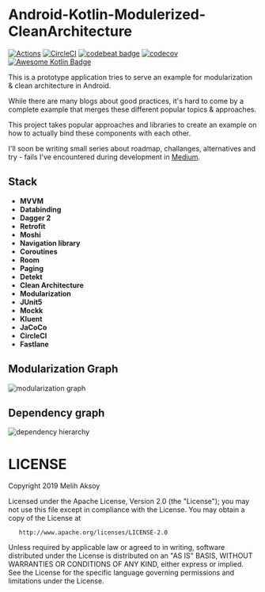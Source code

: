 # Android-Kotlin-Modulerized-CleanArchitecture

[![Actions](https://github.com/melihaksoy/Android-Kotlin-Modulerized-CleanArchitecture/workflows/Android%20CI/badge.svg)](https://github.com/melihaksoy/Android-Kotlin-Modulerized-CleanArchitecture/actions) [![CircleCI](https://circleci.com/gh/melihaksoy/Android-Kotlin-Modulerized-CleanArchitecture/tree/master.svg?style=svg)](https://circleci.com/gh/melihaksoy/Android-Kotlin-Modulerized-CleanArchitecture/tree/master) [![codebeat badge](https://codebeat.co/badges/542fb08a-b3cc-4ff8-b1bb-35a66932f12f)](https://codebeat.co/projects/github-com-melihaksoy-rocketscience-master) [![codecov](https://codecov.io/gh/melihaksoy/RocketScience/branch/master/graph/badge.svg?token=pXPKpV5dz6)](https://codecov.io/gh/melihaksoy/RocketScience) [![Awesome Kotlin Badge](https://kotlin.link/awesome-kotlin.svg)](https://github.com/KotlinBy/awesome-kotlin)

This is a prototype application tries to serve an example for modularization & clean architecture in Android.

While there are many blogs about good practices, it's hard to come by a complete example that merges these different popular topics & approaches.

This project takes popular approaches and libraries to create an example on how to actually bind these components with each other.

I'll soon be writing small series about roadmap, challanges, alternatives and try - fails I've encountered during development in [Medium](https://medium.com/@aksoymelihcan).

## Stack
- **MVVM**
- **Databinding**
- **Dagger 2**
- **Retrofit**
- **Moshi**
- **Navigation library**
- **Coroutines**
- **Room**
- **Paging**
- **Detekt**
- **Clean Architecture**
- **Modularization**
- **JUnit5**
- **Mockk**
- **Kluent**
- **JaCoCo**
- **CircleCI**
- **Fastlane**

## Modularization Graph
![modularization graph](https://github.com/melihaksoy/RocketScience/blob/master/docs/module_graph.png)

## Dependency graph
![dependency hierarchy](https://github.com/melihaksoy/RocketScience/blob/master/docs/dependency_hierarchy.png)

# LICENSE

   Copyright 2019 Melih Aksoy

   Licensed under the Apache License, Version 2.0 (the "License");
   you may not use this file except in compliance with the License.
   You may obtain a copy of the License at

       http://www.apache.org/licenses/LICENSE-2.0

   Unless required by applicable law or agreed to in writing, software
   distributed under the License is distributed on an "AS IS" BASIS,
   WITHOUT WARRANTIES OR CONDITIONS OF ANY KIND, either express or implied.
   See the License for the specific language governing permissions and
   limitations under the License.
